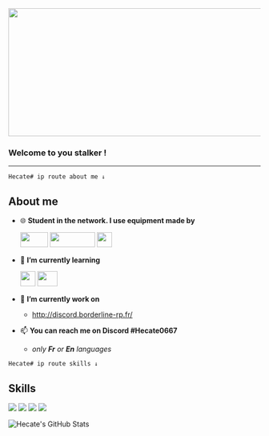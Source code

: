 <img src="https://i.imgur.com/UwuHmpt.png" width="8192" height="256"/> 



### Welcome to you stalker !


______________________________________________

```
Hecate# ip route about me ↓
```

## About me


- 🌐 **Student in the network. I use equipment made by** 

    <img src="https://i.imgur.com/M5TJhry.png" width="55" height="30"/>  <img src="https://i.imgur.com/psC9CZr.png" width="90" height="30"/> <img src="https://i.imgur.com/f7XaadI.png" width="30" height="30"/>






- 🌱 **I’m currently learning**  

    <img src="https://i.imgur.com/Visytr3.png" width="30" height="30"/> <img src="https://imgur.com/PNeE9xh.png" width="40" height="30"/> 



      
- 🔧 **I’m currently work on** 
  
    - http://discord.borderline-rp.fr/



- 📫 **You can reach me on Discord #Hecate0667**
  
    - *only **Fr** or **En** languages*

```
Hecate# ip route skills ↓
```

## Skills 

<img src="https://img.icons8.com/color/48/000000/java-coffee-cup-logo--v1.png"/> <img src="https://img.icons8.com/color/48/000000/linux--v1.png"/> <img src="https://img.icons8.com/material/48/000000/server-windows.png"/> <img src="https://img.icons8.com/fluency/48/000000/router.png"/>






<img align="center" src="https://github-readme-stats.vercel.app/api?username=TheHecateII&show_icons=true&layout=compact&hide_border=true&theme=radical&include_all_commits=true&count_private=true" alt="Hecate's GitHub Stats" /> 

<!---
TheHecateII/TheHecateII is a ✨ special ✨ repository because its `README.md` (this file) appears on your GitHub profile.
You can click the Preview link to take a look at your changes.
--->

